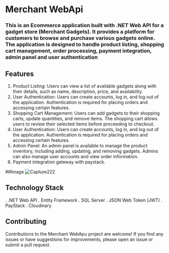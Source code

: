 # Merchant WebApi
### This is an Ecommerce application built with .NET Web API for a gadget store (Merchant Gadgets). It provides a platform for customers to browse and purchase various gadgets online. The application is designed to handle product listing, shopping cart management, order processing, payment integration, admin panel and user authentication

## Features
1. Product Listing: Users can view a list of available gadgets along with their details, such as name, description, price, and availability.
2. User Authentication: Users can create accounts, log in, and log out of the application. Authentication is required for placing orders and accessing certain features.
3. Shopping Cart Management: Users can add gadgets to their shopping carts, update quantities, and remove items. The shopping cart allows users to review their selected items before proceeding to checkout.
4. User Authentication: Users can create accounts, log in, and log out of the application. Authentication is required for placing orders and accessing certain features.
5. Admin Panel: An admin panel is available to manage the product inventory, including adding, updating, and removing gadgets. Admins can also manage user accounts and view order information.
6. Payment integration gateway with paystack.

##Image
![Capture222](https://github.com/fasas1/MerchantWebApi/assets/47166372/76c7a877-ee2f-478a-a4f3-4f62690c4098)

## Technology Stack
.  .NET Web API
.  Entity Framework
.  SQL Server
.  JSON Web Token (JWT)
.  PayStack
.  Cloudinary


## Contributing
Contributions to the Merchant WebApu project are welcome! If you find any issues or have suggestions for improvements, please open an issue or submit a pull request.
